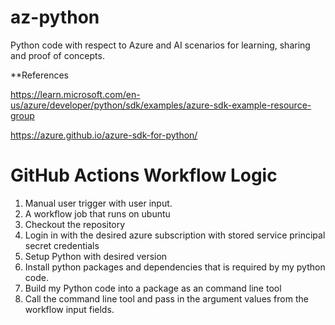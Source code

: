 # az-python
Python code with respect to Azure and AI scenarios for learning, sharing and proof of concepts.

**References

https://learn.microsoft.com/en-us/azure/developer/python/sdk/examples/azure-sdk-example-resource-group

https://azure.github.io/azure-sdk-for-python/


# GitHub Actions Workflow Logic

1. Manual user trigger with user input.
2. A workflow job that runs on ubuntu
3. Checkout the repository
4. Login in with the desired azure subscription with stored service principal secret credentials
5. Setup Python with desired version
6. Install python packages and dependencies that is required by my python code.
7. Build my Python code into a package as an command line tool
8. Call the command line tool and pass in the argument values from the workflow input fields.
